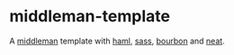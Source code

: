 middleman-template
==================

A [middleman](http://middlemanapp.com/) template with [haml](http://haml.info/), [sass](http://sass-lang.com/), [bourbon](http://bourbon.io/) and [neat](http://neat.bourbon.io/).

